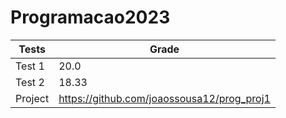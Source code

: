 # Programacao2023

| Tests  | Grade |
| --- | --- |
| Test 1  | 20.0 |
| Test 2  | 18.33 |
| Project | https://github.com/joaossousa12/prog_proj1 |
